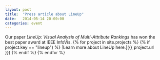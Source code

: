 ```yaml
---
layout: post
title:  "Press article about LineUp"
date:   2014-05-14 20:00:00
categories: event
---
```


Our paper _LineUp: Visual Analysis of Multi-Attribute Rankings_ has won the best paper award at IEEE InfoVis. 
{% for project in site.projects %}
{% if project.key == "lineup") %}
[Learn more about LineUp here.]({{ project.url }})
{% endif %}
{% endfor %}